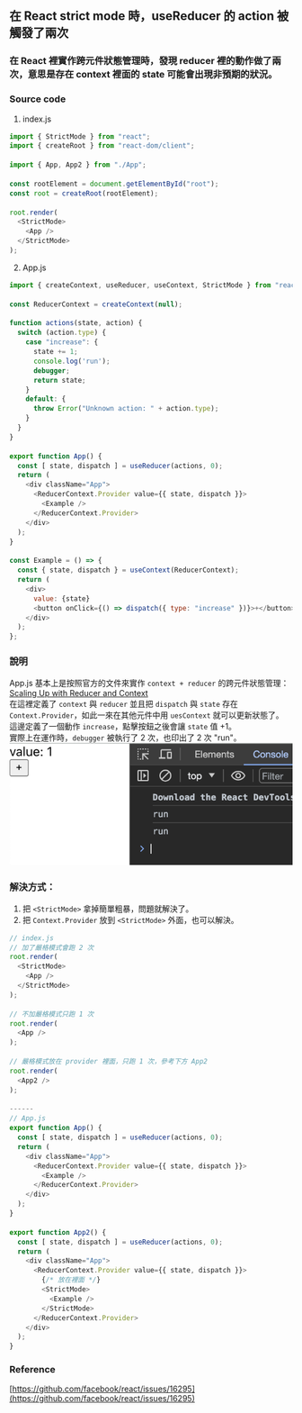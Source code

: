 ## 在 React strict mode 時，useReducer 的 action 被觸發了兩次

### 在 React 裡實作跨元件狀態管理時，發現 reducer 裡的動作做了兩次，意思是存在 context 裡面的 state 可能會出現非預期的狀況。

### Source code
1. index.js
```javascript
import { StrictMode } from "react";
import { createRoot } from "react-dom/client";

import { App, App2 } from "./App";

const rootElement = document.getElementById("root");
const root = createRoot(rootElement);

root.render(
  <StrictMode>
    <App />
  </StrictMode>
);
```

2. App.js
```javascript
import { createContext, useReducer, useContext, StrictMode } from "react";

const ReducerContext = createContext(null);

function actions(state, action) {
  switch (action.type) {
    case "increase": {
      state += 1;
      console.log('run');
      debugger;
      return state;
    }
    default: {
      throw Error("Unknown action: " + action.type);
    }
  }
}

export function App() {
  const [ state, dispatch ] = useReducer(actions, 0);
  return (
    <div className="App">
      <ReducerContext.Provider value={{ state, dispatch }}>
        <Example />
      </ReducerContext.Provider>
    </div>
  );
}

const Example = () => {
  const { state, dispatch } = useContext(ReducerContext);
  return (
    <div>
      value: {state}
      <button onClick={() => dispatch({ type: "increase" })}>+</button>
    </div>
  );
};
```

### 說明
App.js 基本上是按照官方的文件來實作 `context + reducer` 的跨元件狀態管理：[Scaling Up with Reducer and Context](https://react.dev/learn/scaling-up-with-reducer-and-context)  
在這裡定義了 `context` 與 `reducer` 並且把 `dispatch` 與 `state` 存在 `Context.Provider`，如此一來在其他元件中用 `uesContext` 就可以更新狀態了。  
這邊定義了一個動作 `increase`，點擊按鈕之後會讓 `state` 值 +1。  
實際上在運作時，`debugger` 被執行了 2 次，也印出了 2 次 "run"。
![run twice](./images/1.png)

### 解決方式：
1. 把 `<StrictMode>` 拿掉簡單粗暴，問題就解決了。
2. 把 `Context.Provider` 放到 `<StrictMode>` 外面，也可以解決。

```Javascript
// index.js
// 加了嚴格模式會跑 2 次
root.render(
  <StrictMode>
    <App />
  </StrictMode>
);

// 不加嚴格模式只跑 1 次
root.render(
  <App />
);

// 嚴格模式放在 provider 裡面，只跑 1 次，參考下方 App2
root.render(
  <App2 />
);

------
// App.js
export function App() {
  const [ state, dispatch ] = useReducer(actions, 0);
  return (
    <div className="App">
      <ReducerContext.Provider value={{ state, dispatch }}>
        <Example />
      </ReducerContext.Provider>
    </div>
  );
}

export function App2() {
  const [ state, dispatch ] = useReducer(actions, 0);
  return (
    <div className="App">
      <ReducerContext.Provider value={{ state, dispatch }}>
        {/* 放在裡面 */}
        <StrictMode>
          <Example />
        </StrictMode>
      </ReducerContext.Provider>
    </div>
  );
}

```

### Reference
[https://github.com/facebook/react/issues/16295](https://github.com/facebook/react/issues/16295)